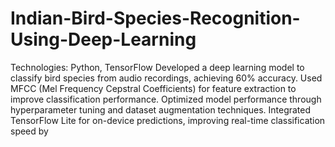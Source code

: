 # Indian-Bird-Species-Recognition-Using-Deep-Learning
Technologies: Python, TensorFlow
Developed a deep learning model to classify bird species from audio recordings, achieving 60% accuracy.
Used MFCC (Mel Frequency Cepstral Coefficients) for feature extraction to improve classification performance.
Optimized model performance through hyperparameter tuning and dataset augmentation techniques.
Integrated TensorFlow Lite for on-device predictions, improving real-time classification speed by
